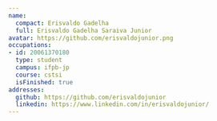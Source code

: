 ```yaml
---
name:
  compact: Erisvaldo Gadelha
  full: Erisvaldo Gadelha Saraiva Junior
avatar: https://github.com/erisvaldojunior.png
occupations:
- id: 20061370180
  type: student
  campus: ifpb-jp
  course: cstsi
  isFinished: true
addresses:
  github: https://github.com/erisvaldojunior
  linkedin: https://www.linkedin.com/in/erisvaldojunior/
---
```

